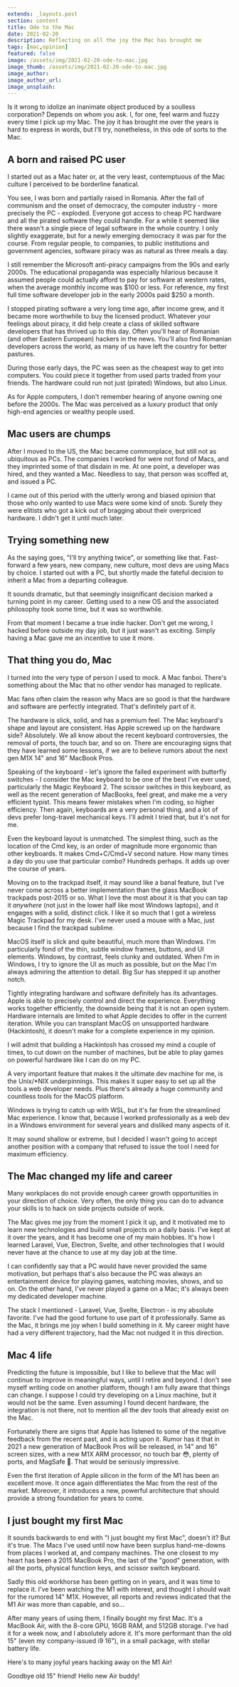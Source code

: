 ```yaml
---
extends: _layouts.post
section: content
title: Ode to the Mac
date: 2021-02-20
description: Reflecting on all the joy the Mac has brought me
tags: [mac,opinion]
featured: false
image: /assets/img/2021-02-20-ode-to-mac.jpg
image_thumb: /assets/img/2021-02-20-ode-to-mac.jpg
image_author: 
image_author_url: 
image_unsplash: 
---
```


Is it wrong to idolize an inanimate object produced by a soulless corporation? Depends on whom you ask. I, for one, feel warm and fuzzy every time I pick up my Mac. The joy it has brought me over the years is hard to express in words, but I'll try, nonetheless, in this ode of sorts to the Mac.

## A born and raised PC user

I started out as a Mac hater or, at the very least, contemptuous of the Mac culture I perceived to be borderline fanatical.

You see, I was born and partially raised in Romania. After the fall of communism and the onset of democracy, the computer industry - more precisely the PC - exploded. Everyone got access to cheap PC hardware and all the pirated software they could handle. For a while it seemed like there wasn't a single piece of legal software in the whole country. I only slightly exaggerate, but for a newly emerging democracy it was par for the course. From regular people, to companies, to public institutions and government agencies, software piracy was as natural as three meals a day.

I still remember the Microsoft anti-piracy campaigns from the 90s and early 2000s. The educational propaganda was especially hilarious because it assumed people could actually afford to pay for software at western rates, when the average monthly income was $100 or less. For reference, my first full time software developer job in the early 2000s paid $250 a month.

I stopped pirating software a very long time ago, after income grew, and it became more worthwhile to buy the licensed product. Whatever your feelings about piracy, it did help create a class of skilled software developers that has thrived up to this day. Often you'll hear of Romanian (and other Eastern European) hackers in the news. You'll also find Romanian developers across the world, as many of us have left the country for better pastures. 

During those early days, the PC was seen as the cheapest way to get into computers. You could piece it together from used parts traded from your friends. The hardware could run not just (pirated) Windows, but also Linux.

As for Apple computers, I don't remember hearing of anyone owning one before the 2000s. The Mac was perceived as a luxury product that only high-end agencies or wealthy people used.

## Mac users are chumps

After I moved to the US, the Mac became commonplace, but still not as ubiquitous as PCs. The companies I worked for were not fond of Macs, and they imprinted some of that disdain in me. At one point, a developer was hired, and they wanted a Mac. Needless to say, that person was scoffed at, and issued a PC.

I came out of this period with the utterly wrong and biased opinion that those who only wanted to use Macs were some kind of snob. Surely they were elitists who got a kick out of bragging about their overpriced hardware. I didn't get it until much later.

## Trying something new

As the saying goes, "I'll try anything twice", or something like that. Fast-forward a few years, new company, new culture, most devs are using Macs by choice. I started out with a PC, but shortly made the fateful decision to inherit a Mac from a departing colleague.

It sounds dramatic, but that seemingly insignificant decision marked a turning point in my career. Getting used to a new OS and the associated philosophy took some time, but it was so worthwhile. 

From that moment I became a true indie hacker. Don't get me wrong, I hacked before outside my day job, but it just wasn't as exciting. Simply having a Mac gave me an incentive to use it more.

## That thing you do, Mac

I turned into the very type of person I used to mock. A Mac fanboi. There's something about the Mac that no other vendor has managed to replicate.

Mac fans often claim the reason why Macs are so good is that the hardware and software are perfectly integrated. That's definitely part of it.

The hardware is slick, solid, and has a premium feel. The Mac keyboard's shape and layout are consistent. Has Apple screwed up on the hardware side? Absolutely. We all know about the recent keyboard controversies, the removal of ports, the touch bar, and so on. There are encouraging signs that they have learned some lessons, if we are to believe rumors about the next gen M1X 14" and 16" MacBook Pros.

Speaking of the keyboard - let's ignore the failed experiment with butterfly switches - I consider the Mac keyboard to be one of the best I've ever used, particularly the Magic Keyboard 2. The scissor switches in this keyboard, as well as the recent generation of MacBooks, feel great, and make me a very efficient typist. This means fewer mistakes when I'm coding, so higher efficiency. Then again, keyboards are a very personal thing, and a lot of devs prefer long-travel mechanical keys. I'll admit I tried that, but it's not for me.

Even the keyboard layout is unmatched. The simplest thing, such as the location of the Cmd key, is an order of magnitude more ergonomic than other keyboards. It makes Cmd+C/Cmd+V second nature. How many times a day do you use that particular combo? Hundreds perhaps. It adds up over the course of years.

Moving on to the trackpad itself, it may sound like a banal feature, but I've never come across a better implementation than the glass MacBook trackpads post-2015 or so. What I love the most about it is that you can tap it *anywhere* (not just in the lower half like most Windows laptops), and it engages with a solid, distinct click. I like it so much that I got a wireless Magic Trackpad for my desk. I've never used a mouse with a Mac, just because I find the trackpad sublime.

MacOS itself is slick and quite beautiful, much more than Windows. I'm particularly fond of the thin, subtle window frames, buttons, and UI elements. Windows, by contrast, feels clunky and outdated. When I'm in Windows, I try to ignore the UI as much as possible, but on the Mac I'm always admiring the attention to detail. Big Sur has stepped it up another notch.

Tightly integrating hardware and software definitely has its advantages. Apple is able to precisely control and direct the experience. Everything works together efficiently, the downside being that it is not an open system. Hardware internals are limited to what Apple decides to offer in the current iteration. While you can transplant MacOS on unsupported hardware (Hackintosh), it doesn't make for a complete experience in my opinion.

I will admit that building a Hackintosh has crossed my mind a couple of times, to cut down on the number of machines, but be able to play games on powerful hardware like I can do on my PC.

A very important feature that makes it the ultimate dev machine for me, is the Unix/*NIX underpinnings. This makes it super easy to set up all the tools a web developer needs. Plus there's already a huge community and countless tools for the MacOS platform.

Windows is trying to catch up with WSL, but it's far from the streamlined Mac experience. I know that, because I worked professionally as a web dev in a Windows environment for several years and disliked many aspects of it.

It may sound shallow or extreme, but I decided I wasn't going to accept another position with a company that refused to issue the tool I need for maximum efficiency.

## The Mac changed my life and career

Many workplaces do not provide enough career growth opportunities in your direction of choice. Very often, the only thing you can do to advance your skills is to hack on side projects outside of work.

The Mac gives me joy from the moment I pick it up, and it motivated me to learn new technologies and build small projects on a daily basis. I've kept at it over the years, and it has become one of my main hobbies. It's how I learned Laravel, Vue, Electron, Svelte, and other technologies that I would never have at the chance to use at my day job at the time.

I can confidently say that a PC would have never provided the same motivation, but perhaps that's also because the PC was always an entertainment device for playing games, watching movies, shows, and so on. On the other hand, I've never played a game on a Mac; it's always been my dedicated developer machine. 

The stack I mentioned - Laravel, Vue, Svelte, Electron - is my absolute favorite. I've had the good fortune to use part of it professionally. Same as the Mac, it brings me joy when I build something in it. My career might have had a very different trajectory, had the Mac not nudged it in this direction.

## Mac 4 life

Predicting the future is impossible, but I like to believe that the Mac will continue to improve in meaningful ways, until I retire and beyond. I don't see myself writing code on another platform, though I am fully aware that things can change. I suppose I could try developing on a Linux machine, but it would not be the same. Even assuming I found decent hardware, the integration is not there, not to mention all the dev tools that already exist on the Mac.

Fortunately there are signs that Apple has listened to some of the negative feedback from the recent past, and is acting upon it. Rumor has it that in 2021 a new generation of MacBook Pros will be released, in 14" and 16" screen sizes, with a new M1X ARM processor, no touch bar 😳, plenty of ports, and MagSafe 🤯. That would be seriously impressive.

Even the first iteration of Apple silicon in the form of the M1 has been an excellent move. It once again differentiates the Mac from the rest of the market. Moreover, it introduces a new, powerful architecture that should provide a strong foundation for years to come.

## I just bought my first Mac

It sounds backwards to end with "I just bought my first Mac", doesn't it? But it's true. The Macs I've used until now have been surplus hand-me-downs from places I worked at, and company machines. The one closest to my heart has been a 2015 MacBook Pro, the last of the "good" generation, with all the ports, physical function keys, and scissor switch keyboard.

Sadly this old workhorse has been getting on in years, and it was time to replace it. I've been watching the M1 with interest, and thought I should wait for the rumored 14" M1X. However, all reports and reviews indicated that the M1 Air was more than capable, and so...

After many years of using them, I finally bought my first Mac. It's a MacBook Air, with the 8-core GPU, 16GB RAM, and 512GB storage. I've had it for a week now, and I absolutely adore it. It's more performant than the old 15" (even my company-issued i9 16"), in a small package, with stellar battery life.

Here's to many joyful years hacking away on the M1 Air!

Goodbye old 15" friend! Hello new Air buddy!

